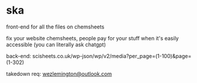 # ska
front-end for all the files on chemsheets

fix your website chemsheets, people pay for your stuff when it's easily accessible (you can literally ask chatgpt)

back-end: scisheets.co.uk/wp-json/wp/v2/media?per_page=(1-100)&page=(1-302)

takedown req: wezlemington@outlook.com
